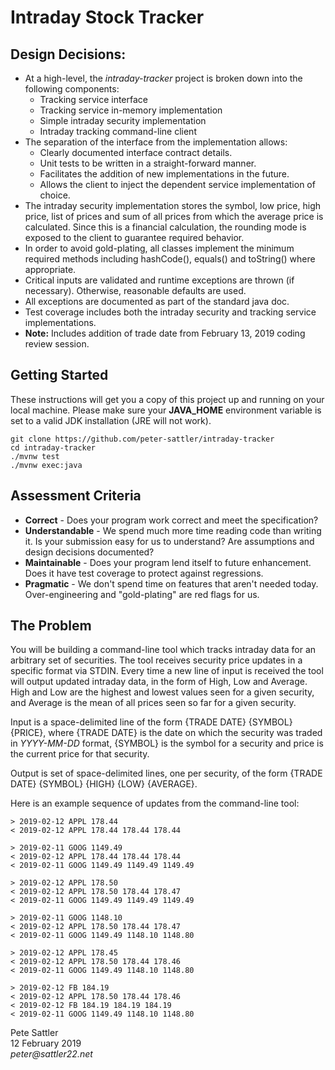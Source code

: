 # Intraday Stock Tracker

## Design Decisions:

* At a high-level, the _intraday-tracker_ project is broken down into the following components:
    * Tracking service interface
    * Tracking service in-memory implementation
    * Simple intraday security implementation
    * Intraday tracking command-line client
* The separation of the interface from the implementation allows:
    * Clearly documented interface contract details.
    * Unit tests to be written in a straight-forward manner.
    * Facilitates the addition of new implementations in the future.
    * Allows the client to inject the dependent service implementation of choice.
* The intraday security implementation stores the symbol, low price, high price, list of prices and sum of all prices from which the average price is calculated. Since this is a financial calculation, the rounding mode is exposed to the client to guarantee required behavior.
* In order to avoid gold-plating, all classes implement the minimum required methods including hashCode(), equals() and toString() where appropriate.
* Critical inputs are validated and runtime exceptions are thrown (if necessary). Otherwise, reasonable defaults are used.
* All exceptions are documented as part of the standard java doc.
* Test coverage includes both the intraday security and tracking service implementations.
* __Note:__ Includes addition of trade date from February 13, 2019 coding review session.

## Getting Started

These instructions will get you a copy of this project up and running on your local machine. Please make sure your __JAVA_HOME__ environment variable is set to a valid JDK installation (JRE will not work).

`git clone https://github.com/peter-sattler/intraday-tracker`  
`cd intraday-tracker`  
`./mvnw test`  
`./mvnw exec:java`


## Assessment Criteria

* __Correct__ - Does your program work correct and meet the specification?
* __Understandable__ - We spend much more time reading code than writing it. Is your submission easy for us to understand? Are assumptions and design decisions documented?
* __Maintainable__ - Does your program lend itself to future enhancement. Does it have test coverage to protect against regressions.
* __Pragmatic__ - We don't spend time on features that aren't needed today. Over-engineering and "gold-plating" are red flags for us.

## The Problem

You will be building a command-line tool which tracks intraday data for an arbitrary set of securities. The tool receives security price updates in a specific format via STDIN. Every time a new line of input is received the tool will output updated intraday data, in the form of High, Low and Average. High and Low are the highest and lowest values seen for a given security, and Average is the mean of all prices seen so far for a given security.

Input is a space-delimited line of the form {TRADE DATE} {SYMBOL} {PRICE}, where {TRADE DATE} is the date on which the security was traded in _YYYY-MM-DD_ format, {SYMBOL} is the symbol for a security and price is the current price for that security.

Output is set of space-delimited lines, one per security, of the form {TRADE DATE} {SYMBOL} {HIGH} {LOW} {AVERAGE}.

Here is an example sequence of updates from the command-line tool:

`> 2019-02-12 APPL 178.44`  
`< 2019-02-12 APPL 178.44 178.44 178.44`  

`> 2019-02-11 GOOG 1149.49`  
`< 2019-02-12 APPL 178.44 178.44 178.44`  
`< 2019-02-11 GOOG 1149.49 1149.49 1149.49`  

`> 2019-02-12 APPL 178.50`  
`< 2019-02-12 APPL 178.50 178.44 178.47`  
`< 2019-02-11 GOOG 1149.49 1149.49 1149.49`  

`> 2019-02-11 GOOG 1148.10`  
`< 2019-02-12 APPL 178.50 178.44 178.47`  
`< 2019-02-11 GOOG 1149.49 1148.10 1148.80`  

`> 2019-02-12 APPL 178.45`  
`< 2019-02-12 APPL 178.50 178.44 178.46`  
`< 2019-02-11 GOOG 1149.49 1148.10 1148.80`  

`> 2019-02-12 FB 184.19`  
`< 2019-02-12 APPL 178.50 178.44 178.46`  
`< 2019-02-12 FB 184.19 184.19 184.19`  
`< 2019-02-11 GOOG 1149.49 1148.10 1148.80`  


Pete Sattler   
12 February 2019  
_peter@sattler22.net_  
